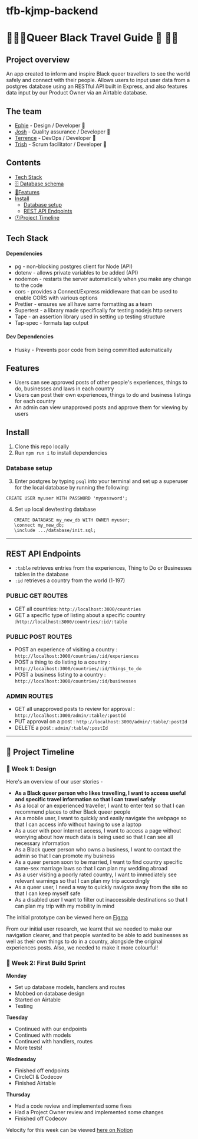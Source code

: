 # tfb-kjmp-backend

#  🖤🏳️‍🌈Queer Black Travel Guide 🖤 🏳️‍🌈

## Project overview

An app created to inform and inspire Black queer travellers to see the world safely and connect with their people. 
Allows users to input user data from a postgres database using an RESTful API built in Express, and also features data input by our Product Owner via an Airtable database. 

## The team

- [Ephie](https://github.com/ephieo) - Design / Developer 💅 
- [Josh](https://github.com/jhart5) - Quality assurance / Developer 👾
- [Terrence](https://github.com/netceer) -  DevOps / Developer 🧳
- [Trish](https://github.com/trishtracking) - Scrum facilitator / Developer 🦺

## Contents

- [Tech Stack](#Tech-Stack)
- [🗄️ Database schema](#🗄️-Database-schema)
- [🧞‍Features](#🧞‍-Features)
- [Install](#Install)
	- [Database setup](#Database-setup)
	- [REST API Endpoints](#REST-API-Endpoints)
- [🕐Project Timeline](#🕐-Project-Timeline)
<!-- - [Reflections and What Next](#Reflections-and-what-next)
- [Key takeaways](#Key-takeaways)
- [ Additional Features](#Additional-Features) --> 

## Tech Stack


#### Dependencies
- pg - non-blocking postgres client for Node (API)
- dotenv - allows private variables to be added (API)
- nodemon - restarts the server automatically when you make any change to the code
- cors - provides a Connect/Express middleware that can be used to enable CORS with various options
- Prettier - ensures we all have same formatting as a team
- Supertest - a library made specifically for testing nodejs http servers
- Tape - an assertion library used in setting up testing structure 
- Tap-spec - formats tap output 


#### Dev Dependencies

- Husky - Prevents poor code from being committed automatically


<!---## 🗄️ Database schema

<!---![]()-->

## Features

- Users can see approved posts of other people's experiences, things to do, businesses and laws in each country 
- Users can post their own experiences, things to do and business listings for each country
- An admin can view unapproved posts and approve them for viewing by users 


## Install
1. Clone this repo locally
2. Run `npm run i` to install dependencies 

### Database setup

3. Enter postgres by typing `psql` into your terminal and set up a superuser for the local database by running the following: 

```
CREATE USER myuser WITH PASSWORD 'mypassword';
```

4. Set up local dev/testing database

```
   CREATE DATABASE my_new_db WITH OWNER myuser;
   \connect my_new_db;
   \include .../database/init.sql;

```


---



## REST API Endpoints


- `:table` retrieves entries from the experiences, Thing to Do or Businesses tables in the database 
- `:id` retrieves a country from the world (1-197) 

### PUBLIC GET ROUTES 

- GET all countries: `http://localhost:3000/countries`
- GET a specific type of listing about a specific country :`http://localhost:3000/countries/:id/:table`

### PUBLIC POST ROUTES

- POST an experience of visiting a country : `http://localhost:3000/countries/:id/experiences`
- POST a thing to do listing to a country : `http://localhost:3000/countries/:id/things_to_do`
- POST a business listing to a country : `http://localhost:3000/countries/:id/businesses`

### ADMIN ROUTES

- GET all unapproved posts to review for approval : `http://localhost:3000/admin/:table/:postId`
- PUT approval on a post : `http://localhost:3000/admin/:table/:postId`
- DELETE a post : `admin/:table/:postId` 


---

## 📆 Project Timeline
### 🎨 Week 1: Design 


Here's an overview of our user stories - 

- **As a Black queer person who likes travelling, I want to access useful and specific travel information so that I can travel safely**
- As a local or an experienced traveller, I want to enter text so that I can recommend places to other Black queer people
- As a mobile user, I want to quickly and easily navigate the webpage so that I can access info without having to use a laptop
- As a user with poor internet access, I want to access a page without worrying about how much data is being used so that I can see all necessary information
- As a Black queer person who owns a business, I want to contact the admin so that I can promote my business
- As a queer person soon to be married, I want to find country specific same-sex marriage laws so that I can plan my wedding abroad
- As a user visiting a poorly rated country, I want to immediately see relevant warnings so that I can plan my trip accordingly
- As a queer user, I need a way to quickly navigate away from the site so that I can keep myself safe
- As a disabled user I want to filter out inaccessible destinations so that I can plan my trip with my mobility in mind

The initial prototype can be viewed here on [Figma](https://www.figma.com/file/rfGNIT7uPwIyXhqLsuc68p/Untitled?node-id=0%3A1)

From our initial user research, we learnt that we needed to make our navigation clearer, and that people wanted to be able to add businesses as well as their own things to do in a country, alongside the original experiences posts. Also, we needed to make it more colourful! 




### 🔧 Week 2: First Build Sprint

**Monday** 

- Set up database models, handlers and routes
- Mobbed on database design
- Started on Airtable 
- Testing

**Tuesday** 

- Continued with our endpoints
- Continued with models 
- Continued with handlers, routes 
- More tests! 


**Wednesday** 

- Finished off endpoints 
- CircleCI & Codecov
- Finished Airtable

**Thursday**

- Had a code review and implemented some fixes
- Had a Project Owner review and implemented some changes 
- Finished off Codecov 

Velocity for this week can be viewed [here on Notion]([https://www.notion.so/3bd0bf72c4794df4b38cf0b278b7fe9f?v=62553abf3d594eca8a13bfcca8f5a804])





<!-- /* // ### 🔨 Week 3: Second Build Sprint



<!--//## Reflections and what next
<!--//### 👨‍🏫 Key takeaways


<!--//### ⏳ Additional Features */
